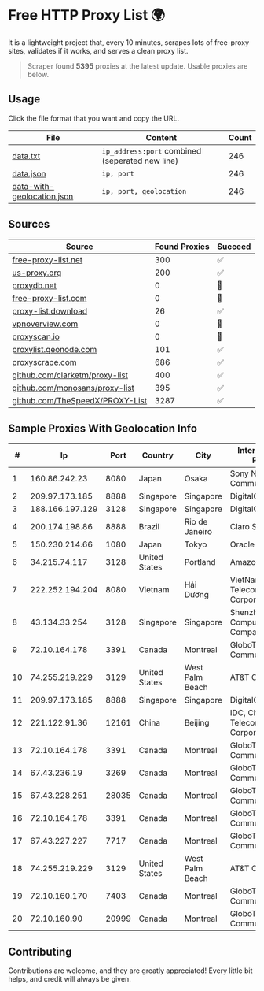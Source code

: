 
# Free HTTP Proxy List 🌍

It is a lightweight project that, every 10 minutes, scrapes lots of free-proxy sites, validates if it works, and serves a clean proxy list.


> Scraper found **5395** proxies at the latest update. Usable proxies are below.

## Usage

Click the file format that you want and copy the URL.


|File|Content|Count|
|----|-------|-----|
|[data.txt](https://raw.githubusercontent.com/themiralay/Proxy-List-World/master/data.txt)|`ip_address:port` combined (seperated new line)|246|
|[data.json](https://raw.githubusercontent.com/themiralay/Proxy-List-World/master/data.json)|`ip, port`|246|
|[data-with-geolocation.json](https://raw.githubusercontent.com/themiralay/Proxy-List-World/master/data-with-geolocation.json)|`ip, port, geolocation`|246|

## Sources

|Source|Found Proxies|Succeed|
|------|-------------|-------|
|[free-proxy-list.net](https://free-proxy-list.net)|300|✅|
|[us-proxy.org](https://www.us-proxy.org)|200|✅|
|[proxydb.net](http://proxydb.net)|0|🚫|
|[free-proxy-list.com](https://free-proxy-list.com/?page=&port=&type%5B%5D=http&type%5B%5D=https&up_time=0&search=Search)|0|🚫|
|[proxy-list.download](https://www.proxy-list.download/HTTP)|26|✅|
|[vpnoverview.com](https://vpnoverview.com/privacy/anonymous-browsing/free-proxy-servers)|0|🚫|
|[proxyscan.io](https://www.proxyscan.io)|0|🚫|
|[proxylist.geonode.com](https://proxylist.geonode.com/api/proxy-list?limit=300&page=1&sort_by=lastChecked&sort_type=desc&protocols=http,https)|101|✅|
|[proxyscrape.com](https://api.proxyscrape.com/v2/?request=displayproxies&protocol=http&timeout=10000&country=all&ssl=all&anonymity=all)|686|✅|
|[github.com/clarketm/proxy-list](https://raw.githubusercontent.com/clarketm/proxy-list/master/proxy-list-raw.txt)|400|✅|
|[github.com/monosans/proxy-list](https://raw.githubusercontent.com/monosans/proxy-list/main/proxies/http.txt)|395|✅|
|[github.com/TheSpeedX/PROXY-List](https://raw.githubusercontent.com/TheSpeedX/PROXY-List/master/http.txt)|3287|✅|


## Sample Proxies With Geolocation Info

|#|Ip|Port|Country|City|Internet Service Provider|
|-|--|----|-------|----|-------------------------|
|1|160.86.242.23|8080|Japan|Osaka|Sony Network Communications Inc|
|2|209.97.173.185|8888|Singapore|Singapore|DigitalOcean, LLC|
|3|188.166.197.129|3128|Singapore|Singapore|DigitalOcean, LLC|
|4|200.174.198.86|8888|Brazil|Rio de Janeiro|Claro S.A|
|5|150.230.214.66|1080|Japan|Tokyo|Oracle Corporation|
|6|34.215.74.117|3128|United States|Portland|Amazon.com, Inc.|
|7|222.252.194.204|8080|Vietnam|Hải Dương|VietNam Post and Telecom Corporation|
|8|43.134.33.254|3128|Singapore|Singapore|Shenzhen Tencent Computer Systems Company Limited|
|9|72.10.164.178|3391|Canada|Montreal|GloboTech Communications|
|10|74.255.219.229|3129|United States|West Palm Beach|AT&T Corp.|
|11|209.97.173.185|8888|Singapore|Singapore|DigitalOcean, LLC|
|12|221.122.91.36|12161|China|Beijing|IDC, China Telecommunications Corporation|
|13|72.10.164.178|3391|Canada|Montreal|GloboTech Communications|
|14|67.43.236.19|3269|Canada|Montreal|GloboTech Communications|
|15|67.43.228.251|28035|Canada|Montreal|GloboTech Communications|
|16|72.10.164.178|3391|Canada|Montreal|GloboTech Communications|
|17|67.43.227.227|7717|Canada|Montreal|GloboTech Communications|
|18|74.255.219.229|3129|United States|West Palm Beach|AT&T Corp.|
|19|72.10.160.170|7403|Canada|Montreal|GloboTech Communications|
|20|72.10.160.90|20999|Canada|Montreal|GloboTech Communications|



## Contributing

Contributions are welcome, and they are greatly appreciated! Every
little bit helps, and credit will always be given.

